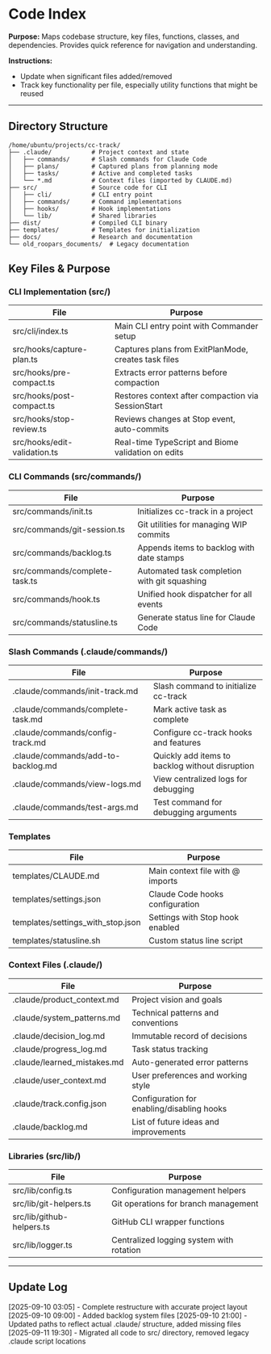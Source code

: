 # Code Index

**Purpose:** Maps codebase structure, key files, functions, classes, and dependencies. Provides quick reference for navigation and understanding.

**Instructions:**
- Update when significant files added/removed
- Track key functionality per file, especially utility functions that might be reused

---

## Directory Structure

```
/home/ubuntu/projects/cc-track/
├── .claude/           # Project context and state
│   ├── commands/      # Slash commands for Claude Code
│   ├── plans/         # Captured plans from planning mode
│   ├── tasks/         # Active and completed tasks
│   └── *.md           # Context files (imported by CLAUDE.md)
├── src/               # Source code for CLI
│   ├── cli/           # CLI entry point
│   ├── commands/      # Command implementations
│   ├── hooks/         # Hook implementations
│   └── lib/           # Shared libraries
├── dist/              # Compiled CLI binary
├── templates/         # Templates for initialization
├── docs/              # Research and documentation
└── old_roopars_documents/  # Legacy documentation
```

## Key Files & Purpose

### CLI Implementation (src/)
| File | Purpose |
|------|---------|
| src/cli/index.ts | Main CLI entry point with Commander setup |
| src/hooks/capture-plan.ts | Captures plans from ExitPlanMode, creates task files |
| src/hooks/pre-compact.ts | Extracts error patterns before compaction |
| src/hooks/post-compact.ts | Restores context after compaction via SessionStart |
| src/hooks/stop-review.ts | Reviews changes at Stop event, auto-commits |
| src/hooks/edit-validation.ts | Real-time TypeScript and Biome validation on edits |

### CLI Commands (src/commands/)
| File | Purpose |
|------|---------|
| src/commands/init.ts | Initializes cc-track in a project |
| src/commands/git-session.ts | Git utilities for managing WIP commits |
| src/commands/backlog.ts | Appends items to backlog with date stamps |
| src/commands/complete-task.ts | Automated task completion with git squashing |
| src/commands/hook.ts | Unified hook dispatcher for all events |
| src/commands/statusline.ts | Generate status line for Claude Code |

### Slash Commands (.claude/commands/)
| File | Purpose |
|------|---------|
| .claude/commands/init-track.md | Slash command to initialize cc-track |
| .claude/commands/complete-task.md | Mark active task as complete |
| .claude/commands/config-track.md | Configure cc-track hooks and features |
| .claude/commands/add-to-backlog.md | Quickly add items to backlog without disruption |
| .claude/commands/view-logs.md | View centralized logs for debugging |
| .claude/commands/test-args.md | Test command for debugging arguments |

### Templates
| File | Purpose |
|------|---------|
| templates/CLAUDE.md | Main context file with @ imports |
| templates/settings.json | Claude Code hooks configuration |
| templates/settings_with_stop.json | Settings with Stop hook enabled |
| templates/statusline.sh | Custom status line script |

### Context Files (.claude/)
| File | Purpose |
|------|---------|
| .claude/product_context.md | Project vision and goals |
| .claude/system_patterns.md | Technical patterns and conventions |
| .claude/decision_log.md | Immutable record of decisions |
| .claude/progress_log.md | Task status tracking |
| .claude/learned_mistakes.md | Auto-generated error patterns |
| .claude/user_context.md | User preferences and working style |
| .claude/track.config.json | Configuration for enabling/disabling hooks |
| .claude/backlog.md | List of future ideas and improvements |

### Libraries (src/lib/)
| File | Purpose |
|------|---------|
| src/lib/config.ts | Configuration management helpers |
| src/lib/git-helpers.ts | Git operations for branch management |
| src/lib/github-helpers.ts | GitHub CLI wrapper functions |
| src/lib/logger.ts | Centralized logging system with rotation |

---

## Update Log

[2025-09-10 03:05] - Complete restructure with accurate project layout
[2025-09-10 09:00] - Added backlog system files
[2025-09-10 21:00] - Updated paths to reflect actual .claude/ structure, added missing files
[2025-09-11 19:30] - Migrated all code to src/ directory, removed legacy .claude script locations